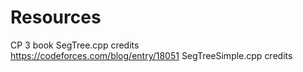 # Resources 
CP 3 book SegTree.cpp credits  
https://codeforces.com/blog/entry/18051  SegTreeSimple.cpp credits   
